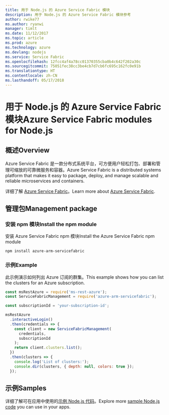 ```yaml
---
title: 用于 Node.js 的 Azure Service Fabric 模块
description: 用于 Node.js 的 Azure Service Fabric 模块参考
author: rwike77
ms.author: ryanwi
manager: timlt
ms.date: 11/12/2017
ms.topic: article
ms.prod: azure
ms.technology: azure
ms.devlang: nodejs
ms.service: Service Fabric
ms.openlocfilehash: 12fcc4af4a78cc01370355cba0b4c642f202a30c
ms.sourcegitcommit: 75051fec38cc3be4cb7d7cb6fc695c162fc0e91b
ms.translationtype: HT
ms.contentlocale: zh-CN
ms.lasthandoff: 05/17/2018
---
```

# <a name="azure-service-fabric-modules-for-nodejs"></a><span data-ttu-id="4baf4-103">用于 Node.js 的 Azure Service Fabric 模块</span><span class="sxs-lookup"><span data-stu-id="4baf4-103">Azure Service Fabric modules for Node.js</span></span>

## <a name="overview"></a><span data-ttu-id="4baf4-104">概述</span><span class="sxs-lookup"><span data-stu-id="4baf4-104">Overview</span></span>

<span data-ttu-id="4baf4-105">Azure Service Fabric 是一款分布式系统平台，可方便用户轻松打包、部署和管理可缩放的可靠微服务和容器。</span><span class="sxs-lookup"><span data-stu-id="4baf4-105">Azure Service Fabric is a distributed systems platform that makes it easy to package, deploy, and manage scalable and reliable microservices and containers.</span></span>

<span data-ttu-id="4baf4-106">详细了解 [Azure Service Fabric](https://docs.microsoft.com/azure/service-fabric/service-fabric-overview)。</span><span class="sxs-lookup"><span data-stu-id="4baf4-106">Learn more about [Azure Service Fabric](https://docs.microsoft.com/azure/service-fabric/service-fabric-overview).</span></span>

## <a name="management-package"></a><span data-ttu-id="4baf4-107">管理包</span><span class="sxs-lookup"><span data-stu-id="4baf4-107">Management package</span></span>

### <a name="install-the-npm-module"></a><span data-ttu-id="4baf4-108">安装 npm 模块</span><span class="sxs-lookup"><span data-stu-id="4baf4-108">Install the npm module</span></span>

<span data-ttu-id="4baf4-109">安装 Azure Service Fabric npm 模块</span><span class="sxs-lookup"><span data-stu-id="4baf4-109">Install the Azure Service Fabric npm module</span></span>

```bash
npm install azure-arm-servicefabric
```

### <a name="example"></a><span data-ttu-id="4baf4-110">示例</span><span class="sxs-lookup"><span data-stu-id="4baf4-110">Example</span></span>

<span data-ttu-id="4baf4-111">此示例演示如何列出 Azure 订阅的群集。</span><span class="sxs-lookup"><span data-stu-id="4baf4-111">This example shows how you can list the clusters for an Azure subscription.</span></span>

```javascript
const msRestAzure = require('ms-rest-azure');
const ServiceFabricManagement = require('azure-arm-servicefabric');

const subscriptionId = 'your-subscription-id';

msRestAzure
  .interactiveLogin()
  .then(credentials => {
    const client = new ServiceFabricManagement(
      credentials,
      subscriptionId
    );
    return client.clusters.list();
  })
  .then(clusters => {
    console.log('List of clusters:');
    console.dir(clusters, { depth: null, colors: true });
  });
```

## <a name="samples"></a><span data-ttu-id="4baf4-112">示例</span><span class="sxs-lookup"><span data-stu-id="4baf4-112">Samples</span></span>

<span data-ttu-id="4baf4-113">详细了解可在应用中使用的[示例 Node.js 代码](https://azure.microsoft.com/resources/samples/?platform=nodejs)。</span><span class="sxs-lookup"><span data-stu-id="4baf4-113">Explore more [sample Node.js code](https://azure.microsoft.com/resources/samples/?platform=nodejs) you can use in your apps.</span></span>
